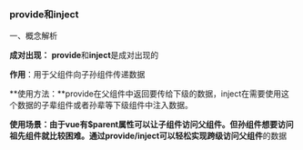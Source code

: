 ### provide和inject

一、概念解析

**成对出现：** **provide**和**inject**是成对出现的

**作用**：用于父组件向子孙组件传递数据

**使用方法：**provide在父组件中返回要传给下级的数据，inject在需要使用这个数据的子辈组件或者孙辈等下级组件中注入数据。

**使用场景：**由于vue有$parent属性可以让子组件访问父组件。但孙组件想要访问祖先组件就比较困难。通过provide/inject可以轻松实现**跨级访问父组件**的数据

